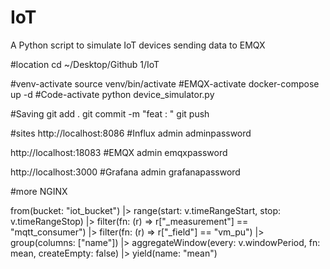 # IoT
A Python script to simulate IoT devices sending data to EMQX

#location
cd ~/Desktop/Github 1/IoT

#venv-activate
source venv/bin/activate
#EMQX-activate
docker-compose up -d
#Code-activate
python device_simulator.py

#Saving
git add .
git commit -m "feat : "
git push

#sites
http://localhost:8086        #Influx
admin   adminpassword

http://localhost:18083       #EMQX
admin   emqxpassword

http://localhost:3000        #Grafana
admin   grafanapassword

#more
NGINX

from(bucket: "iot_bucket")
  |> range(start: v.timeRangeStart, stop: v.timeRangeStop)
  |> filter(fn: (r) => r["_measurement"] == "mqtt_consumer")
  |> filter(fn: (r) => r["_field"] == "vm_pu")
  |> group(columns: ["name"])
  |> aggregateWindow(every: v.windowPeriod, fn: mean, createEmpty: false)
  |> yield(name: "mean")
  

